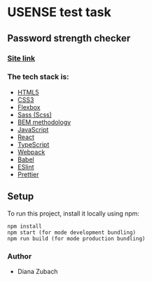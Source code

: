 # USENSE test task

## Password strength checker

### [Site link](https://earnest-druid-26867a.netlify.app)

### The tech stack is:

- [HTML5](https://en.wikipedia.org/wiki/HTML5)
- [CSS3](https://en.wikipedia.org/wiki/Cascading_Style_Sheets)
- [Flexbox](https://en.wikipedia.org/wiki/CSS_Flexible_Box_Layout)
- [Sass (Scss)](https://sass-lang.com/)
- [BEM methodology](https://en.bem.info/methodology/)
- [JavaScript](https://developer.mozilla.org/en-US/docs/Web/JavaScript)
- [React](https://reactjs.org/)
- [TypeScript](https://www.typescriptlang.org/)
- [Webpack](https://webpack.js.org/)
- [Babel](https://babeljs.io/)
- [ESlint](https://eslint.org/)
- [Prettier](https://prettier.io/)

## Setup

To run this project, install it locally using npm:

```
npm install
npm start (for mode development bundling)
npm run build (for mode production bundling)
```

### Author

- Diana Zubach
